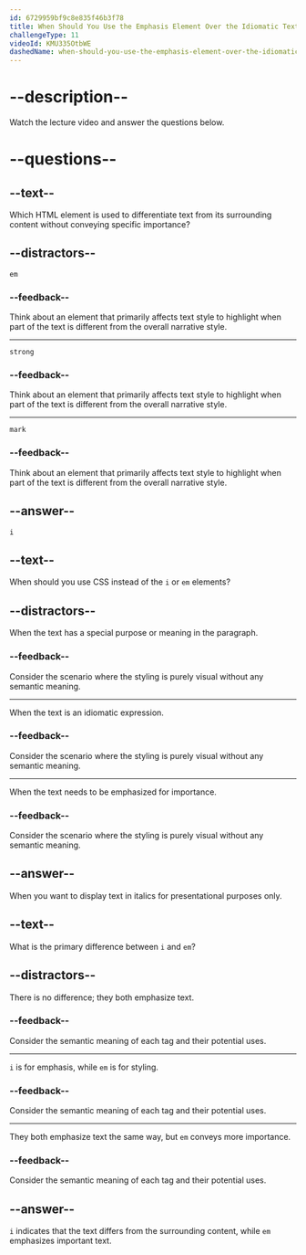 ```yaml
---
id: 6729959bf9c8e835f46b3f78
title: When Should You Use the Emphasis Element Over the Idiomatic Text Element?
challengeType: 11
videoId: KMU335OtbWE
dashedName: when-should-you-use-the-emphasis-element-over-the-idiomatic-text-element
---
```


# --description--

Watch the lecture video and answer the questions below.

# --questions--

## --text--

Which HTML element is used to differentiate text from its surrounding content without conveying specific importance?

## --distractors--

`em`

### --feedback--

Think about an element that primarily affects text style to highlight when part of the text is different from the overall narrative style.

---

`strong`

### --feedback--

Think about an element that primarily affects text style to highlight when part of the text is different from the overall narrative style.

---

`mark`

### --feedback--

Think about an element that primarily affects text style to highlight when part of the text is different from the overall narrative style.

## --answer--

`i`

## --text--

When should you use CSS instead of the `i` or `em` elements?

## --distractors--

When the text has a special purpose or meaning in the paragraph.

### --feedback--

Consider the scenario where the styling is purely visual without any semantic meaning.

---

When the text is an idiomatic expression.

### --feedback--

Consider the scenario where the styling is purely visual without any semantic meaning.

---

When the text needs to be emphasized for importance.

### --feedback--

Consider the scenario where the styling is purely visual without any semantic meaning.

## --answer--

When you want to display text in italics for presentational purposes only.

## --text--

What is the primary difference between `i` and `em`?

## --distractors--

There is no difference; they both emphasize text.

### --feedback--

Consider the semantic meaning of each tag and their potential uses.

---

`i` is for emphasis, while `em` is for styling.

### --feedback--

Consider the semantic meaning of each tag and their potential uses.

---

They both emphasize text the same way, but `em` conveys more importance.

### --feedback--

Consider the semantic meaning of each tag and their potential uses.

## --answer--

`i` indicates that the text differs from the surrounding content, while `em` emphasizes important text.

